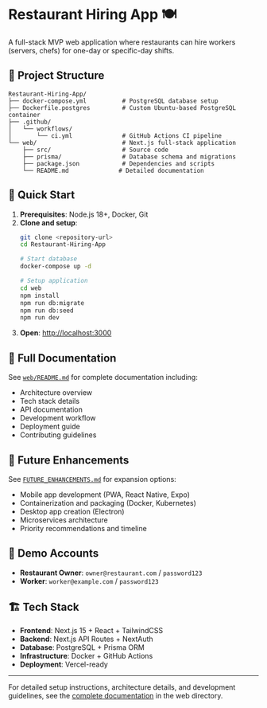 # Restaurant Hiring App 🍽️

A full-stack MVP web application where restaurants can hire workers (servers, chefs) for one-day or specific-day shifts.

## 📁 Project Structure

```
Restaurant-Hiring-App/
├── docker-compose.yml          # PostgreSQL database setup
├── Dockerfile.postgres         # Custom Ubuntu-based PostgreSQL container
├── .github/
│   └── workflows/
│       └── ci.yml              # GitHub Actions CI pipeline
└── web/                        # Next.js full-stack application
    ├── src/                    # Source code
    ├── prisma/                 # Database schema and migrations
    ├── package.json            # Dependencies and scripts
    └── README.md              # Detailed documentation
```

## 🚀 Quick Start

1. **Prerequisites**: Node.js 18+, Docker, Git
2. **Clone and setup**:
   ```bash
   git clone <repository-url>
   cd Restaurant-Hiring-App
   
   # Start database
   docker-compose up -d
   
   # Setup application
   cd web
   npm install
   npm run db:migrate
   npm run db:seed
   npm run dev
   ```
3. **Open**: [http://localhost:3000](http://localhost:3000)

## 📖 Full Documentation

See [`web/README.md`](./web/README.md) for complete documentation including:
- Architecture overview
- Tech stack details
- API documentation
- Development workflow
- Deployment guide
- Contributing guidelines

## 🚀 Future Enhancements

See [`FUTURE_ENHANCEMENTS.md`](./FUTURE_ENHANCEMENTS.md) for expansion options:
- Mobile app development (PWA, React Native, Expo)
- Containerization and packaging (Docker, Kubernetes)
- Desktop app creation (Electron)
- Microservices architecture
- Priority recommendations and timeline

## 🧪 Demo Accounts

- **Restaurant Owner**: `owner@restaurant.com` / `password123`
- **Worker**: `worker@example.com` / `password123`

## 🏗️ Tech Stack

- **Frontend**: Next.js 15 + React + TailwindCSS
- **Backend**: Next.js API Routes + NextAuth
- **Database**: PostgreSQL + Prisma ORM
- **Infrastructure**: Docker + GitHub Actions
- **Deployment**: Vercel-ready

---

For detailed setup instructions, architecture details, and development guidelines, see the [complete documentation](./web/README.md) in the web directory.